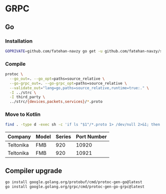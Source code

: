 # GRPC

## Go

### Installation

```bash
GOPRIVATE=github.com/fatehan-navzy go get -u github.com/fatehan-navzy/strc@latest
```

### Compile

```bash
protoc \
  --go_out=. --go_opt=paths=source_relative \
  --go-grpc_out=. --go-grpc_opt=paths=source_relative \
  --validate_out="lang=go,paths=source_relative,runtime=true:." \
  -I ../strc \
  -I third_party \
  ../strc/{devices,packets,services}/*.proto
```

### Move to Kotlin

```bash
find . -type d -exec sh -c 'if ls "$1"/*.proto 1> /dev/null 2>&1; then mkdir -p "/home/mehdi/navzy/Navzy/app/src/main/proto/$(basename "$1")"; cp "$1"/*.proto "/home/mehdi/navzy/Navzy/app/src/main/proto/$(basename "$1")/"; fi' _ {} \;

```

| Company   | Model | Series | Port Number |
|-----------|-------|--------|-------------|
| Teltonika | FMB   | 920    | 10920       |
| Teltonika | FMB   | 920    | 10921       |


## Compiler upgrade
```bash
go install google.golang.org/protobuf/cmd/protoc-gen-go@latest
go install google.golang.org/grpc/cmd/protoc-gen-go-grpc@latest
```